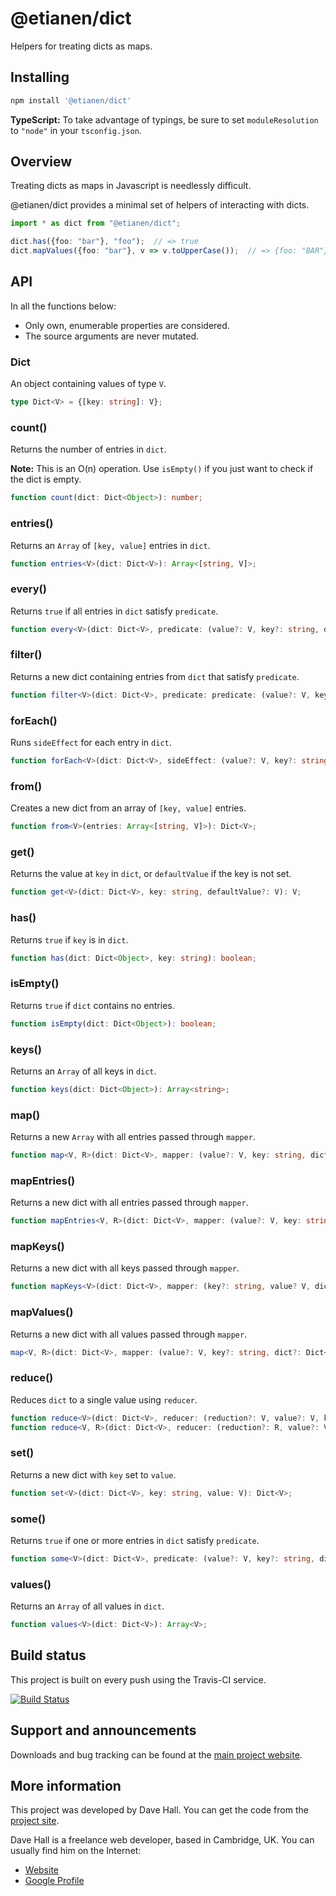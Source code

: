 # @etianen/dict

Helpers for treating dicts as maps.


## Installing

``` bash
npm install '@etianen/dict'
```

**TypeScript:** To take advantage of typings, be sure to set `moduleResolution` to `"node"` in your `tsconfig.json`.


## Overview

Treating dicts as maps in Javascript is needlessly difficult.

@etianen/dict provides a minimal set of helpers of interacting with dicts.


``` ts
import * as dict from "@etianen/dict";

dict.has({foo: "bar"}, "foo");  // => true
dict.mapValues({foo: "bar"}, v => v.toUpperCase());  // => {foo: "BAR"}
```


## API

In all the functions below:

* Only own, enumerable properties are considered.
* The source arguments are never mutated.


### Dict

An object containing values of type `V`.

``` ts
type Dict<V> = {[key: string]: V};
```


### count()

Returns the number of entries in `dict`.

**Note:** This is an O(n) operation. Use `isEmpty()` if you just want to check if the dict is empty.

``` ts
function count(dict: Dict<Object>): number;
```


### entries()

Returns an `Array` of `[key, value]` entries in `dict`.

``` ts
function entries<V>(dict: Dict<V>): Array<[string, V]>;
```


### every()

Returns `true` if all entries in `dict` satisfy `predicate`.

``` ts
function every<V>(dict: Dict<V>, predicate: (value?: V, key?: string, dict?: Dict<V>) => boolean, context?: Object): boolean;
```


### filter()

Returns a new dict containing entries from `dict` that satisfy `predicate`.

``` ts
function filter<V>(dict: Dict<V>, predicate: predicate: (value?: V, key?: string, dict?: Dict<V>) => boolean, context?: Object): Dict<V>
```


### forEach()

Runs `sideEffect` for each entry in `dict`.

``` ts
function forEach<V>(dict: Dict<V>, sideEffect: (value?: V, key?: string, dict?: Dict<V>) => void, context?: Object): void;
```


### from()

Creates a new dict from an array of `[key, value]` entries.

``` ts
function from<V>(entries: Array<[string, V]>): Dict<V>;
```


### get()

Returns the value at `key` in `dict`, or `defaultValue` if the key is not set.

``` ts
function get<V>(dict: Dict<V>, key: string, defaultValue?: V): V;
```


### has()

Returns `true` if `key` is in `dict`.

``` ts
function has(dict: Dict<Object>, key: string): boolean;
```


### isEmpty()

Returns `true` if `dict` contains no entries.

``` ts
function isEmpty(dict: Dict<Object>): boolean;
```


### keys()

Returns an `Array` of all keys in `dict`.

``` ts
function keys(dict: Dict<Object>): Array<string>;
```


### map()

Returns a new `Array` with all entries passed through `mapper`.

``` ts
function map<V, R>(dict: Dict<V>, mapper: (value?: V, key: string, dict?: Dict<V>) => R, context?: Object): Array<R>
```


### mapEntries()

Returns a new dict with all entries passed through `mapper`.

``` ts
function mapEntries<V, R>(dict: Dict<V>, mapper: (value?: V, key: string, dict?: Dict<V>) => [string, R], context?: Object): Dict<R>
```


### mapKeys()

Returns a new dict with all keys passed through `mapper`.

``` ts
function mapKeys<V>(dict: Dict<V>, mapper: (key?: string, value? V, dict?: Dict<V>) => string, context?: Object): Dict<V>;
```


### mapValues()

Returns a new dict with all values passed through `mapper`.

``` ts
map<V, R>(dict: Dict<V>, mapper: (value?: V, key?: string, dict?: Dict<V>) => R, context?: Object): Dict<R>;
```


### reduce()

Reduces `dict` to a single value using `reducer`.

``` ts
function reduce<V>(dict: Dict<V>, reducer: (reduction?: V, value?: V, key?: string, dict?: Dict<V>) => V): V;
function reduce<V, R>(dict: Dict<V>, reducer: (reduction?: R, value?: V, key?: string, dict?: Dict<V>) => R, initialReduction: R, context?: V;
```


### set()

Returns a new dict with `key` set to `value`.

``` ts
function set<V>(dict: Dict<V>, key: string, value: V): Dict<V>;
```


### some()

Returns `true` if one or more entries in `dict` satisfy `predicate`.

``` ts
function some<V>(dict: Dict<V>, predicate: (value?: V, key?: string, dict?: Dict<V>) => boolean, context?: Object): boolean;
```


### values()

Returns an `Array` of all values in `dict`.

``` ts
function values<V>(dict: Dict<V>): Array<V>;
```


## Build status

This project is built on every push using the Travis-CI service.

[![Build Status](https://travis-ci.org/etianen/js-dict.svg?branch=master)](https://travis-ci.org/etianen/js-dict)


## Support and announcements

Downloads and bug tracking can be found at the [main project website](http://github.com/etianen/js-dict).


## More information

This project was developed by Dave Hall. You can get the code
from the [project site](http://github.com/etianen/js-dict).

Dave Hall is a freelance web developer, based in Cambridge, UK. You can usually
find him on the Internet:

- [Website](http://www.etianen.com/)
- [Google Profile](http://www.google.com/profiles/david.etianen)
